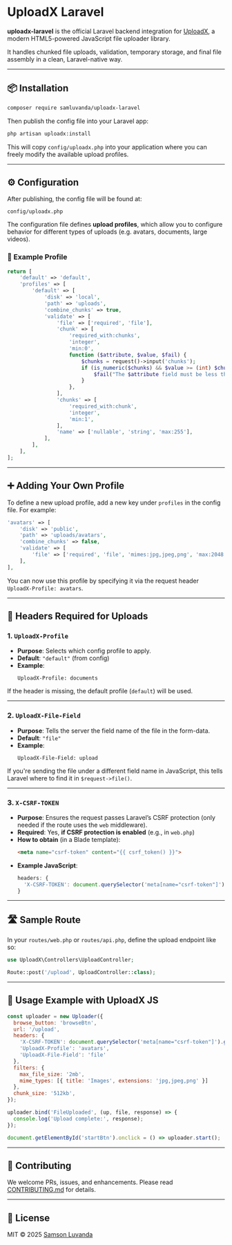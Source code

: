 # UploadX Laravel

**uploadx-laravel** is the official Laravel backend integration for [UploadX](https://github.com/samluvanda/uploadx), a modern HTML5-powered JavaScript file uploader library.

It handles chunked file uploads, validation, temporary storage, and final file assembly in a clean, Laravel-native way.

---

## 📦 Installation

```bash
composer require samluvanda/uploadx-laravel
```

Then publish the config file into your Laravel app:

```bash
php artisan uploadx:install
```

This will copy `config/uploadx.php` into your application where you can freely modify the available upload profiles.

---

## ⚙️ Configuration

After publishing, the config file will be found at:

```
config/uploadx.php
```

The configuration file defines **upload profiles**, which allow you to configure behavior for different types of uploads (e.g. avatars, documents, large videos).

### 🧩 Example Profile

```php
return [
    'default' => 'default',
    'profiles' => [
        'default' => [
            'disk' => 'local',
            'path' => 'uploads',
            'combine_chunks' => true,
            'validate' => [
                'file' => ['required', 'file'],
                'chunk' => [
                    'required_with:chunks',
                    'integer',
                    'min:0',
                    function ($attribute, $value, $fail) {
                        $chunks = request()->input('chunks');
                        if (is_numeric($chunks) && $value >= (int) $chunks) {
                            $fail("The $attribute field must be less than chunks.");
                        }
                    },
                ],
                'chunks' => [
                    'required_with:chunk',
                    'integer',
                    'min:1',
                ],
                'name' => ['nullable', 'string', 'max:255'],
            ],
        ],
    ],
];
```

---

## ➕ Adding Your Own Profile

To define a new upload profile, add a new key under `profiles` in the config file. For example:

```php
'avatars' => [
    'disk' => 'public',
    'path' => 'uploads/avatars',
    'combine_chunks' => false,
    'validate' => [
        'file' => ['required', 'file', 'mimes:jpg,jpeg,png', 'max:2048'],
    ],
],
```

You can now use this profile by specifying it via the request header `UploadX-Profile: avatars`.

---

## 🧠 Headers Required for Uploads

### 1. `UploadX-Profile`

- **Purpose**: Selects which config profile to apply.
- **Default**: `"default"` (from config)
- **Example**:
  ```http
  UploadX-Profile: documents
  ```

If the header is missing, the default profile (`default`) will be used.

---

### 2. `UploadX-File-Field`

- **Purpose**: Tells the server the field name of the file in the form-data.
- **Default**: `"file"`
- **Example**:
  ```http
  UploadX-File-Field: upload
  ```

If you're sending the file under a different field name in JavaScript, this tells Laravel where to find it in `$request->file()`.

---

### 3. `X-CSRF-TOKEN`

- **Purpose**: Ensures the request passes Laravel’s CSRF protection (only needed if the route uses the `web` middleware).
- **Required**: Yes, **if CSRF protection is enabled** (e.g., in `web.php`)
- **How to obtain** (in a Blade template):
  ```html
  <meta name="csrf-token" content="{{ csrf_token() }}">
  ```
- **Example JavaScript**:
  ```js
  headers: {
    'X-CSRF-TOKEN': document.querySelector('meta[name="csrf-token"]').getAttribute('content'),
  }
  ```

---

## 🛣️ Sample Route

In your `routes/web.php` or `routes/api.php`, define the upload endpoint like so:

```php
use UploadX\Controllers\UploadController;

Route::post('/upload', UploadController::class);
```

---

## 🧪 Usage Example with UploadX JS

```js
const uploader = new Uploader({
  browse_button: 'browseBtn',
  url: '/upload',
  headers: {
    'X-CSRF-TOKEN': document.querySelector('meta[name="csrf-token"]').getAttribute('content'),
    'UploadX-Profile': 'avatars',
    'UploadX-File-Field': 'file'
  },
  filters: {
    max_file_size: '2mb',
    mime_types: [{ title: 'Images', extensions: 'jpg,jpeg,png' }]
  },
  chunk_size: '512kb',
});

uploader.bind('FileUploaded', (up, file, response) => {
  console.log('Upload complete:', response);
});

document.getElementById('startBtn').onclick = () => uploader.start();
```

---

## 🙌 Contributing

We welcome PRs, issues, and enhancements. Please read [CONTRIBUTING.md](CONTRIBUTING.md) for details.

---

## 📄 License

MIT © 2025 [Samson Luvanda](mailto:s_luvanda@hotmail.com)